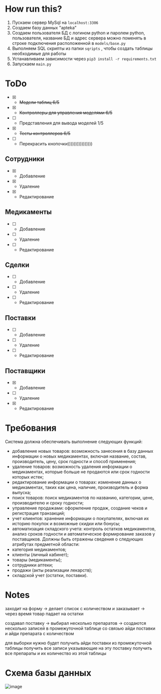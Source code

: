 # How run this?
1. Пускаем сервер MySql на `localhost:3306`
2. Создаем базу данных "apteka"
3. Создаем пользователя БД с логином python и паролем python, пользователя, название БД и адрес сервера можно поменять в строке подключения расположенной в `models/base.py`
4. Выполняем SQL скрипты из папки `sqripts` , чтобы создать таблицы необходимые для работы
5. Устанавливаем зависимости через `pip3 install -r requirements.txt`
6. Запускаем `main.py`


# ToDo
- [x] - ~~Модели таблиц 6/5~~
- [x] - ~~Контроллеры для управления моделями 6/5~~
- [ ] - Представления для вывода моделей 1/5
- [x] - ~~Тесты контроллеров 6/5~~
- [ ] - Перекрасить кнопочки))))))))))))))))

## Сотрудники
- [x] - Добавление
- [x] - Удаление
- [x] - Редактирование
## Медикаменты
- [ ] - Добавление
- [ ] - Удаление
- [ ] - Редактирование
## Сделки
- [ ] - Добавление
- [ ] - Удаление
- [ ] - Редактирование
## Поставки
- [ ] - Добавление
- [ ] - Удаление
- [ ] - Редактирование
## Поставщики
- [x] - Добавление
- [ ] - Удаление
- [x] - Редактирование




# Требования
Система должна обеспечивать выполнение следующих функций:
-	добавление новых товаров: возможность занесения в базу данных информации о новых медикаментах, включая название, состав, производитель, цену, срок годности и способ применения;
-	удаление товаров: возможность удаления информации о медикаментах, которые больше не продаются или срок годности которых истек;
-	редактирование информации о товарах: изменение данных о медикаментах, таких как цена, наличие, производитель и форма выпуска;
-	поиск товаров: поиск медикаментов по названию, категории, цене, производителю и сроку годности;
-	управление продажами: оформление продаж, создание чеков и регистрация транзакций;
-	учет клиентов: хранение информации о покупателях, включая их историю покупок и возможные скидки или бонусы;
-	автоматизация складского учета: контроль остатков медикаментов, анализ сроков годности и автоматическое формирование заказов у поставщиков.
Должны быть отражены сведения о следующих атрибутах предметной области:
-	категория медикаментов;
-	клиенты (личный кабинет);
-	товары (медикаменты);
-	сотрудники аптеки;
-	продажи (акты реализации лекарств);
-	складской учет (остатки, поставки).







# Notes
заходит на форму -> делает список с количеством и заказывает 
-> через время товар падает на остатки


создавал поставку -> выбирал несколько препаратов
-> создаются несколько записей в промежуточной таблице
со связью айди поставки и айди препарата с количеством

для выборки нужно будет получить айди поставки
из промежуточной таблицы получить все записи указывающие на эту поставку
получить все препараты и их количество из этой таблицы


# Схема базы данных
![image](https://github.com/user-attachments/assets/295c9613-a280-4f80-880f-a900f9e8c7e9)

